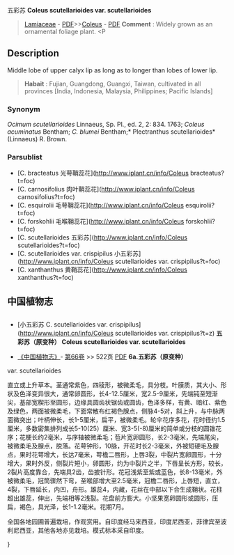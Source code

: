 五彩苏 **Coleus scutellarioides var. scutellarioides**

> [Lamiaceae](http://www.iplant.cn/info/Lamiaceae?t=foc) - [PDF](http://www.iplant.cn/foc/pdf/Lamiaceae.pdf)>>[Coleus](http://www.iplant.cn/info/Coleus?t=foc) - [PDF](http://www.iplant.cn/foc/pdf/Coleus.pdf)
> **Comment** : 
> Widely grown as an ornamental foliage plant. <P

## Description

Middle lobe of upper calyx lip as long as to longer than lobes of lower lip.
> **Habait** : 
> Fujian, Guangdong, Guangxi, Taiwan, cultivated in all provinces [India, Indonesia, Malaysia, Philippines; Pacific Islands]

### Synonym
*Ocimum scutellarioides* Linnaeus, Sp. Pl., ed. 2, 2: 834. 1763; *Coleus acuminatus* Bentham; *C. blumei* Bentham;* Plectranthus scutellarioides* (Linnaeus) R. Brown.

### Parsublist

* [C.  bracteatus  光萼鞘蕊花](http://www.iplant.cn/info/Coleus bracteatus?t=foc)
* [C.  carnosifolius  肉叶鞘蕊花](http://www.iplant.cn/info/Coleus carnosifolius?t=foc)
* [C.  esquirolii  毛萼鞘蕊花](http://www.iplant.cn/info/Coleus esquirolii?t=foc)
* [C.  forskohlii  毛喉鞘蕊花](http://www.iplant.cn/info/Coleus forskohlii?t=foc)
* [C.  scutellarioides  五彩苏](http://www.iplant.cn/info/Coleus scutellarioides?t=foc)
* [C.  scutellarioides var. crispipilus  小五彩苏](http://www.iplant.cn/info/Coleus scutellarioides var. crispipilus?t=foc)
* [C.  xanthanthus  黄鞘蕊花](http://www.iplant.cn/info/Coleus xanthanthus?t=foc)

## 中国植物志
## 
* [小五彩苏  C.  scutellarioides var. crispipilus](http://www.iplant.cn/info/Coleus scutellarioides var. crispipilus?t=z)
**五彩苏（原变种） Coleus scutellarioides var. scutellarioides**

* [《中国植物志》](http://www.iplant.cn/frps)- [第66卷](http://www.iplant.cn/frps/vol/66) >> 522页 [PDF](http://www.iplant.cn/frps/pdf/66/522.pdf)
**6a.五彩苏（原变种）**

var. scutellarioides

直立或上升草本。茎通常紫色，四稜形，被微柔毛，具分枝。叶膜质，其大小、形状及色泽变异很大，通常卵圆形，长4-12.5厘米，宽2.5-9厘米，先端钝至短渐尖，基部宽楔形至圆形，边缘具圆齿状锯齿或圆齿，色泽多样，有黄、暗红、紫色及绿色，两面被微柔毛，下面常散布红褐色腺点，侧脉4-5对，斜上升，与中脉两面微突出；叶柄伸长，长1-5厘米，扁平，被微柔毛。轮伞花序多花，花时径约1.5厘米，多数密集排列成长5-10(25）厘米、宽3-5(-8)厘米的简单或分枝的圆锥花序；花梗长约2毫米，与序轴被微柔毛；苞片宽卵圆形，长2-3毫米，先端尾尖，被微柔毛及腺点，脱落。花萼钟形，10脉，开花时长2-3毫米，外被短硬毛及腺点，果时花萼增大，长达7毫米，萼檐二唇形，上唇3裂，中裂片宽卵圆形，十分增大，果时外反，侧裂片短小，卵圆形，约为中裂片之半，下唇呈长方形，较长，2裂片高度靠合，先端具2齿，齿披针形。花冠浅紫至紫或蓝色，长8-13毫米，外被微柔毛，冠筒骤然下弯，至喉部增大至2.5毫米，冠檐二唇形，上唇短，直立，4裂，下唇延长，内凹，舟形。雄蕊4，内藏，花丝在中部以下合生成鞘状。花柱超出雄蕊，伸出，先端相等2浅裂。花盘前方膨大。小坚果宽卵圆形或圆形，压扁，褐色，具光泽，长1-1.2毫米。花期7月。

全国各地园圃普遍栽培，作观赏用。自印度经马来西亚，印度尼西亚，菲律宾至波利尼西亚，其他各地亦见栽培。模式标本采自印度。

}